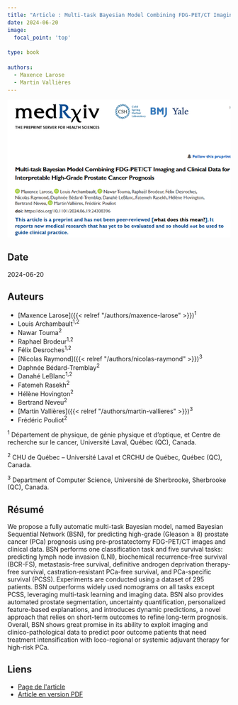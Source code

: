 ```yaml
---
title: "Article : Multi-task Bayesian Model Combining FDG-PET/CT Imaging and Clinical Data for Interpretable High-Grade Prostate Cancer Prognosis"
date: 2024-06-20
image:
  focal_point: 'top'

type: book

authors:
  - Maxence Larose
  - Martin Vallières
---
```


![arXiv](featured.png)

## Date

2024-06-20

## Auteurs

  - [Maxence Larose]({{< relref "/authors/maxence-larose" >}})<sup>1</sup>
  - Louis Archambault<sup>1,2</sup>
  - Nawar Touma<sup>2</sup>
  - Raphael Brodeur<sup>1,2</sup>
  - Félix Desroches<sup>1,2</sup>
  - [Nicolas Raymond]({{< relref "/authors/nicolas-raymond" >}})<sup>3</sup>
  - Daphnée Bédard-Tremblay<sup>2</sup>
  - Danahé LeBlanc<sup>1,2</sup>
  - Fatemeh Rasekh<sup>2</sup>
  - Hélène Hovington<sup>2</sup>
  - Bertrand Neveu<sup>2</sup>
  - [Martin Vallières]({{< relref "/authors/martin-vallieres" >}})<sup>3</sup>
  - Frédéric Pouliot<sup>2</sup>

<sup>1</sup> Département de physique, de génie physique et d’optique, et Centre de recherche sur le cancer, Université Laval, Québec (QC), Canada.

<sup>2</sup> CHU de Québec – Université Laval et CRCHU de Québec, Québec (QC), Canada.

<sup>3</sup> Department of Computer Science, Université de Sherbrooke, Sherbrooke (QC), Canada.

## Résumé

  We propose a fully automatic multi-task Bayesian model, named Bayesian Sequential Network (BSN), for predicting high-grade (Gleason ≥ 8) prostate cancer (PCa) prognosis using pre-prostatectomy FDG-PET/CT images and clinical data. BSN performs one classification task and five survival tasks: predicting lymph node invasion (LNI), biochemical recurrence-free survival (BCR-FS), metastasis-free survival, definitive androgen deprivation therapy-free survival, castration-resistant PCa-free survival, and PCa-specific survival (PCSS). Experiments are conducted using a dataset of 295 patients. BSN outperforms widely used nomograms on all tasks except PCSS, leveraging multi-task learning and imaging data. BSN also provides automated prostate segmentation, uncertainty quantification, personalized feature-based explanations, and introduces dynamic predictions, a novel approach that relies on short-term outcomes to refine long-term prognosis. Overall, BSN shows great promise in its ability to exploit imaging and clinico-pathological data to predict poor outcome patients that need treatment intensification with loco-regional or systemic adjuvant therapy for high-risk PCa.


  ## Liens

  - [Page de l'article](https://www.medrxiv.org/content/10.1101/2024.06.19.24308396v1)
  - [Article en version PDF](https://www.medrxiv.org/content/10.1101/2024.06.19.24308396v1.full.pdf)
